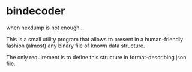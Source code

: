 # bindecoder
when hexdump is not enough...

This is a small utility program that allows to present in a human-friendly fashion (almost) any binary file of known data structure.

The only requirement is to define this structure in format-describing json file.
